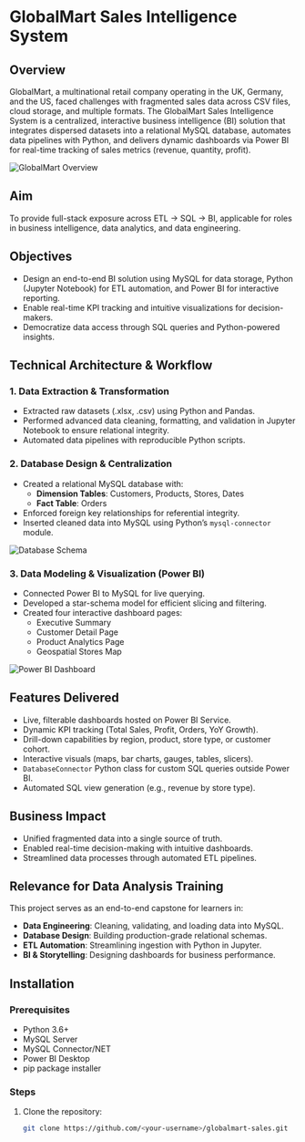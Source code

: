 # GlobalMart Sales Intelligence System

## Overview
GlobalMart, a multinational retail company operating in the UK, Germany, and the US, faced challenges with fragmented sales data across CSV files, cloud storage, and multiple formats. The GlobalMart Sales Intelligence System is a centralized, interactive business intelligence (BI) solution that integrates dispersed datasets into a relational MySQL database, automates data pipelines with Python, and delivers dynamic dashboards via Power BI for real-time tracking of sales metrics (revenue, quantity, profit).

![GlobalMart Overview](<img width="1280" height="720" alt="image" src="https://github.com/user-attachments/assets/4f01cd1e-594d-46c3-805a-1f39e0bff8ee" />)

## Aim
To provide full-stack exposure across ETL → SQL → BI, applicable for roles in business intelligence, data analytics, and data engineering.

## Objectives
- Design an end-to-end BI solution using MySQL for data storage, Python (Jupyter Notebook) for ETL automation, and Power BI for interactive reporting.
- Enable real-time KPI tracking and intuitive visualizations for decision-makers.
- Democratize data access through SQL queries and Python-powered insights.

## Technical Architecture & Workflow

### 1. Data Extraction & Transformation
- Extracted raw datasets (.xlsx, .csv) using Python and Pandas.
- Performed advanced data cleaning, formatting, and validation in Jupyter Notebook to ensure relational integrity.
- Automated data pipelines with reproducible Python scripts.

### 2. Database Design & Centralization
- Created a relational MySQL database with:
  - **Dimension Tables**: Customers, Products, Stores, Dates
  - **Fact Table**: Orders
- Enforced foreign key relationships for referential integrity.
- Inserted cleaned data into MySQL using Python’s `mysql-connector` module.

![Database Schema](images/image2.jpeg)

### 3. Data Modeling & Visualization (Power BI)
- Connected Power BI to MySQL for live querying.
- Developed a star-schema model for efficient slicing and filtering.
- Created four interactive dashboard pages:
  - Executive Summary
  - Customer Detail Page
  - Product Analytics Page
  - Geospatial Stores Map

![Power BI Dashboard](images/image3.jpeg)

## Features Delivered
- Live, filterable dashboards hosted on Power BI Service.
- Dynamic KPI tracking (Total Sales, Profit, Orders, YoY Growth).
- Drill-down capabilities by region, product, store type, or customer cohort.
- Interactive visuals (maps, bar charts, gauges, tables, slicers).
- `DatabaseConnector` Python class for custom SQL queries outside Power BI.
- Automated SQL view generation (e.g., revenue by store type).

## Business Impact
- Unified fragmented data into a single source of truth.
- Enabled real-time decision-making with intuitive dashboards.
- Streamlined data processes through automated ETL pipelines.

## Relevance for Data Analysis Training
This project serves as an end-to-end capstone for learners in:
- **Data Engineering**: Cleaning, validating, and loading data into MySQL.
- **Database Design**: Building production-grade relational schemas.
- **ETL Automation**: Streamlining ingestion with Python in Jupyter.
- **BI & Storytelling**: Designing dashboards for business performance.

## Installation

### Prerequisites
- Python 3.6+ [](https://www.python.org/downloads/)
- MySQL Server
- MySQL Connector/NET [](https://dev.mysql.com/downloads/connector/net/)
- Power BI Desktop
- pip package installer

### Steps
1. Clone the repository:
   ```bash
   git clone https://github.com/<your-username>/globalmart-sales.git
